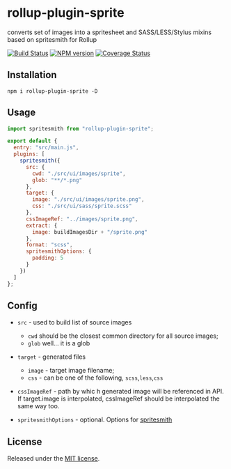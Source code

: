 # rollup-plugin-sprite

converts set of images into a spritesheet and SASS/LESS/Stylus mixins based on spritesmith for Rollup

[![Build Status](https://travis-ci.org/linjinying/rollup-plugin-sprite.svg?branch=master)](https://travis-ci.org/linjinying/rollup-plugin-sprite)
[![NPM version](https://img.shields.io/npm/v/rollup-plugin-sprite.svg?style=flat)](https://www.npmjs.com/package/rollup-plugin-sprite)
[![Coverage Status](https://coveralls.io/repos/github/linjinying/rollup-plugin-sprite/badge.svg?branch=master)](https://coveralls.io/github/linjinying/rollup-plugin-sprite?branch=master)

## Installation

```Shell
npm i rollup-plugin-sprite -D
```

## Usage

```javascript
import spritesmith from "rollup-plugin-sprite";

export default {
  entry: "src/main.js",
  plugins: [
    spritesmith({
      src: {
        cwd: "./src/ui/images/sprite",
        glob: "**/*.png"
      },
      target: {
        image: "./src/ui/images/sprite.png",
        css: "./src/ui/sass/sprite.scss"
      },
      cssImageRef: "../images/sprite.png",
      extract: {
        image: buildImagesDir + "/sprite.png"
      },
      format: "scss",
      spritesmithOptions: {
        padding: 5
      }
    })
  ]
};
```

## Config
- `src` - used to build list of source images
    - `cwd` should be the closest common directory for all source images;
    - `glob` well... it is a glob
	
- `target` - generated files
    - `image` - target image filename;
    - `css` - can be one of the following, `scss`,`less`,`css`

- `cssImageRef` - path by whic h generated image will be referenced in API. If target.image is interpolated, cssImageRef should be interpolated the same way too. 	

- `spritesmithOptions` - optional. Options for [spritesmith](https://github.com/Ensighten/spritesmith)

## License

Released under the [MIT license](./LICENSE).
